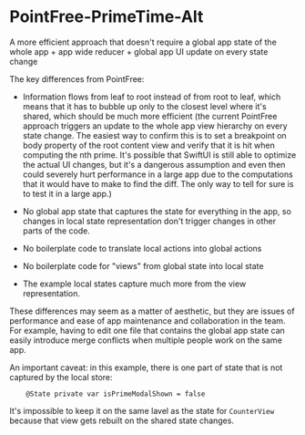 # PointFree-PrimeTime-Alt

A more efficient approach that doesn't require a global app state of the whole app + app wide reducer + global app UI update on every state change

The key differences from PointFree:

- Information flows from leaf to root instead of from root to leaf, which means that it has to bubble up only to 
the closest level where it's shared, which should be much more efficient (the current PointFree approach triggers an update to the whole app view hierarchy on every state change. The easiest way to confirm this is to set a breakpoint on body property of the root content view and verify that it is hit when computing the nth prime. It's possible that SwiftUI is still able to optimize the actual UI changes, but it's a dangerous assumption and even then could severely hurt performance in a large app due to the computations that it would have to make to find the diff. The only way to tell for sure is to test it in a large app.)

- No global app state that captures the state for everything in the app, so changes in local state representation don't trigger changes in other parts of the code.

- No boilerplate code to translate local actions into global actions
- No boilerplate code for "views" from global state into local state
- The example local states capture much more from the view representation.

These differences may seem as a matter of aesthetic, but they are issues of performance and ease of app maintenance and collaboration in the team. For example, having to edit one file that contains the global app state can easily introduce merge conflicts when multiple people work on the same app.

An important caveat: in this example, there is one part of state that is not captured by the local store:
```
    @State private var isPrimeModalShown = false
```

It's impossible to keep it on the same lavel as the state for `CounterView` because that view gets rebuilt on the shared state changes.
